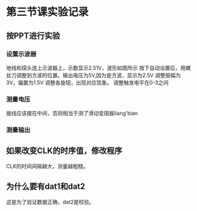 # 第三节课实验记录

## 按PPT进行实验

### 设置示波器

地线和探头连上示波器上，示数显示2.51V，波形如图所示
按下自动设置后，用螺丝刀调整到方波的位置。输出电压为5V,因为是方波，显示为2.5V
调整振幅为3V，偏置为1.5V
调整各旋钮，出现对应现象。
调整触发电平在0-3之间

### 测量电压

接线应该接在中间，否则相当于测了滑动变阻器liang'bian

### 测量输出

## 如果改变CLK的时序值，修改程序

CLK的时间间隔越大，测量越粗糙。

## 为什么要有dat1和dat2

这是为了验证数据正确，dat2是校验。
